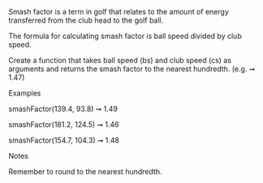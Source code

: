 Smash factor is a term in golf that relates to the amount of energy transferred from the club head to the golf ball.

The formula for calculating smash factor is ball speed divided by club speed.

Create a function that takes ball speed (bs) and club speed (cs) as arguments and returns the smash factor to the nearest hundredth. (e.g. ➞ 1.47)

Examples

 smashFactor(139.4, 93.8) ➞ 1.49

 smashFactor(181.2, 124.5) ➞ 1.46

 smashFactor(154.7, 104.3) ➞ 1.48

Notes

Remember to round to the nearest hundredth.